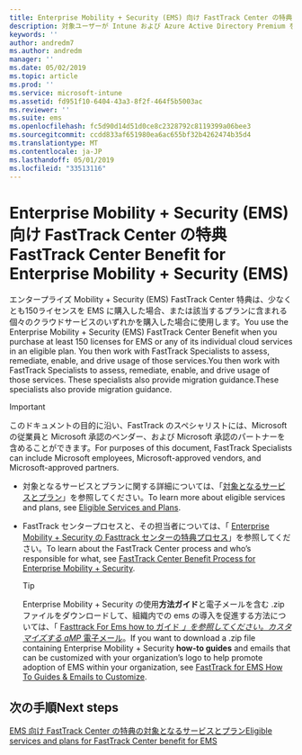 ```yaml
---
title: Enterprise Mobility + Security (EMS) 向け FastTrack Center の特典
description: 対象ユーザーが Intune および Azure Active Directory Premium を計画および展開するためのプログラム
keywords: ''
author: andredm7
ms.author: andredm
manager: ''
ms.date: 05/02/2019
ms.topic: article
ms.prod: ''
ms.service: microsoft-intune
ms.assetid: fd951f10-6404-43a3-8f2f-464f5b5003ac
ms.reviewer: ''
ms.suite: ems
ms.openlocfilehash: fc5d90d14d51d0ce8c2328792c8119399a06bee3
ms.sourcegitcommit: ccdd833af651980ea6ac655bf32b4262474b35d4
ms.translationtype: MT
ms.contentlocale: ja-JP
ms.lasthandoff: 05/01/2019
ms.locfileid: "33513116"
---
```

# <a name="fasttrack-center-benefit-for-enterprise-mobility--security-ems"></a><span data-ttu-id="b1861-103">Enterprise Mobility + Security (EMS) 向け FastTrack Center の特典</span><span class="sxs-lookup"><span data-stu-id="b1861-103">FastTrack Center Benefit for Enterprise Mobility + Security (EMS)</span></span>

<span data-ttu-id="b1861-104">エンタープライズ Mobility + Security (EMS) FastTrack Center 特典は、少なくとも150ライセンスを EMS に購入した場合、または該当するプランに含まれる個々のクラウドサービスのいずれかを購入した場合に使用します。</span><span class="sxs-lookup"><span data-stu-id="b1861-104">You use the Enterprise Mobility + Security (EMS) FastTrack Center Benefit when you purchase at least 150 licenses for EMS or any of its individual cloud services in an eligible plan.</span></span> <span data-ttu-id="b1861-105">You then work with FastTrack Specialists to assess, remediate, enable, and drive usage of those services.</span><span class="sxs-lookup"><span data-stu-id="b1861-105">You then work with FastTrack Specialists to assess, remediate, enable, and drive usage of those services.</span></span> <span data-ttu-id="b1861-106">These specialists also provide migration guidance.</span><span class="sxs-lookup"><span data-stu-id="b1861-106">These specialists also provide migration guidance.</span></span>

> [!IMPORTANT]
> <span data-ttu-id="b1861-107">このドキュメントの目的に沿い、FastTrack のスペシャリストには、Microsoft の従業員と Microsoft 承認のベンダー、および Microsoft 承認のパートナーを含めることができます。</span><span class="sxs-lookup"><span data-stu-id="b1861-107">For purposes of this document, FastTrack Specialists can include Microsoft employees, Microsoft-approved vendors, and Microsoft-approved partners.</span></span>

- <span data-ttu-id="b1861-108">対象となるサービスとプランに関する詳細については、「[対象となるサービスとプラン](M365-eligible-services-and-plans.md)」を参照してください。</span><span class="sxs-lookup"><span data-stu-id="b1861-108">To learn more about eligible services and plans, see [Eligible Services and Plans](M365-eligible-services-and-plans.md).</span></span>

- <span data-ttu-id="b1861-109">FastTrack センタープロセスと、その担当者については、「 [Enterprise Mobility + Security の Fasttrack センターの特典プロセス](EMS-fasttrack-process.md)」を参照してください。</span><span class="sxs-lookup"><span data-stu-id="b1861-109">To learn about the FastTrack Center process and who’s responsible for what, see [FastTrack Center Benefit Process for Enterprise Mobility + Security](EMS-fasttrack-process.md).</span></span>

    > [!TIP]
    > <span data-ttu-id="b1861-110">Enterprise Mobility + Security の使用**方法ガイド**と電子メールを含む .zip ファイルをダウンロードして、組織内での ems の導入を促進する方法については、「 [Fasttrack For Ems how to ガイド _」を参照してください。カスタマイズする aMP_ 電子メール](https://gallery.technet.microsoft.com/FastTrack-for-EMS-How-To-f170da4c)。</span><span class="sxs-lookup"><span data-stu-id="b1861-110">If you want to download a .zip file containing Enterprise Mobility + Security **how-to guides** and emails that can be customized with your organization’s logo to help promote adoption of EMS within your organization, see [FastTrack for EMS How To Guides & Emails to Customize](https://gallery.technet.microsoft.com/FastTrack-for-EMS-How-To-f170da4c).</span></span>

## <a name="next-steps"></a><span data-ttu-id="b1861-111">次の手順</span><span class="sxs-lookup"><span data-stu-id="b1861-111">Next steps</span></span>

[<span data-ttu-id="b1861-112">EMS 向け FastTrack Center の特典の対象となるサービスとプラン</span><span class="sxs-lookup"><span data-stu-id="b1861-112">Eligible services and plans for FastTrack Center benefit for EMS</span></span>](M365-eligible-services-and-plans.md)


